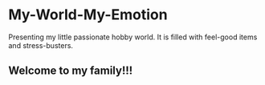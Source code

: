# My-World-My-Emotion
Presenting my little passionate hobby world. It is filled with feel-good items and stress-busters. 
## Welcome to my family!!!
